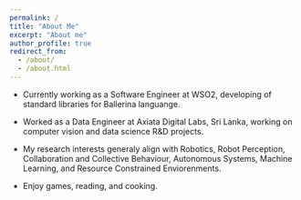 ```yaml
---
permalink: /
title: "About Me"
excerpt: "About me"
author_profile: true
redirect_from: 
  - /about/
  - /about.html
---
```


* Currently working as a Software Engineer at WSO2, developing of standard libraries for Ballerina languange. 
* Worked as a Data Engineer at Axiata Digital Labs, Sri Lanka, working on computer vision and data science R&D projects.
* My research interests generaly align with Robotics, Robot Perception, Collaboration and Collective Behaviour, Autonomous Systems, Machine Learning, and Resource Constrained Enviorenments.


* Enjoy games, reading, and cooking.
